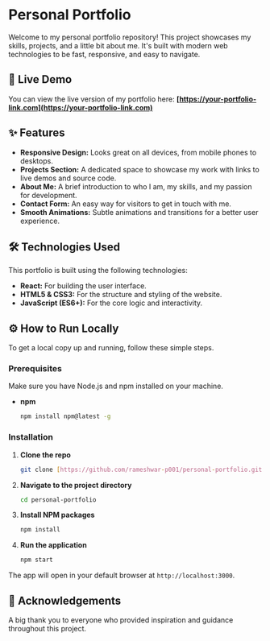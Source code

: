 # Personal Portfolio

Welcome to my personal portfolio repository! This project showcases my skills, projects, and a little bit about me. It's built with modern web technologies to be fast, responsive, and easy to navigate.

## 🚀 Live Demo

You can view the live version of my portfolio here: **[https://your-portfolio-link.com](https://your-portfolio-link.com)**

## ✨ Features

* **Responsive Design:** Looks great on all devices, from mobile phones to desktops.
* **Projects Section:** A dedicated space to showcase my work with links to live demos and source code.
* **About Me:** A brief introduction to who I am, my skills, and my passion for development.
* **Contact Form:** An easy way for visitors to get in touch with me.
* **Smooth Animations:** Subtle animations and transitions for a better user experience.

## 🛠️ Technologies Used

This portfolio is built using the following technologies:

* **React:** For building the user interface.
* **HTML5 & CSS3:** For the structure and styling of the website.
* **JavaScript (ES6+):** For the core logic and interactivity.

## ⚙️ How to Run Locally

To get a local copy up and running, follow these simple steps.

### Prerequisites

Make sure you have Node.js and npm installed on your machine.
* **npm**
    ```sh
    npm install npm@latest -g
    ```

### Installation

1.  **Clone the repo**
    ```sh
    git clone [https://github.com/rameshwar-p001/personal-portfolio.git](https://github.com/rameshwar-p001/personal-portfolio.git)
    ```
2.  **Navigate to the project directory**
    ```sh
    cd personal-portfolio
    ```
3.  **Install NPM packages**
    ```sh
    npm install
    ```
4.  **Run the application**
    ```sh
    npm start
    ```

The app will open in your default browser at `http://localhost:3000`.

## 🙏 Acknowledgements

A big thank you to everyone who provided inspiration and guidance throughout this project.
